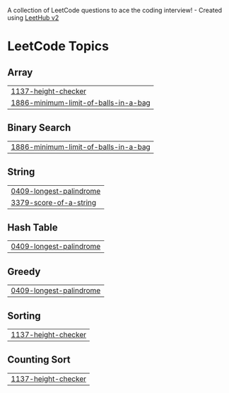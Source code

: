 A collection of LeetCode questions to ace the coding interview! - Created using [LeetHub v2](https://github.com/arunbhardwaj/LeetHub-2.0)
<!---LeetCode Topics Start-->
# LeetCode Topics
## Array
|  |
| ------- |
| [1137-height-checker](https://github.com/Dhirajsharma2060/Leetcode_practice/tree/master/1137-height-checker) |
| [1886-minimum-limit-of-balls-in-a-bag](https://github.com/Dhirajsharma2060/Leetcode_practice/tree/master/1886-minimum-limit-of-balls-in-a-bag) |
## Binary Search
|  |
| ------- |
| [1886-minimum-limit-of-balls-in-a-bag](https://github.com/Dhirajsharma2060/Leetcode_practice/tree/master/1886-minimum-limit-of-balls-in-a-bag) |
## String
|  |
| ------- |
| [0409-longest-palindrome](https://github.com/Dhirajsharma2060/Leetcode_practice/tree/master/0409-longest-palindrome) |
| [3379-score-of-a-string](https://github.com/Dhirajsharma2060/Leetcode_practice/tree/master/3379-score-of-a-string) |
## Hash Table
|  |
| ------- |
| [0409-longest-palindrome](https://github.com/Dhirajsharma2060/Leetcode_practice/tree/master/0409-longest-palindrome) |
## Greedy
|  |
| ------- |
| [0409-longest-palindrome](https://github.com/Dhirajsharma2060/Leetcode_practice/tree/master/0409-longest-palindrome) |
## Sorting
|  |
| ------- |
| [1137-height-checker](https://github.com/Dhirajsharma2060/Leetcode_practice/tree/master/1137-height-checker) |
## Counting Sort
|  |
| ------- |
| [1137-height-checker](https://github.com/Dhirajsharma2060/Leetcode_practice/tree/master/1137-height-checker) |
<!---LeetCode Topics End-->